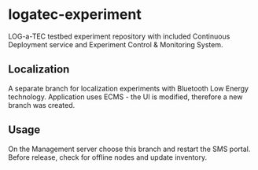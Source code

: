 # logatec-experiment

LOG-a-TEC testbed experiment repository with included Continuous Deployment service and Experiment Control & Monitoring System.

## Localization

A separate branch for localization experiments with Bluetooth Low Energy technology. Application uses ECMS - the UI is modified, therefore a new branch was created.

## Usage

On the Management server choose this branch and restart the SMS portal.
Before release, check for offline nodes and update inventory.
